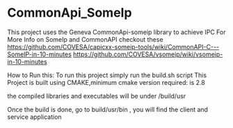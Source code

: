 # CommonApi_SomeIp

This project uses the Geneva CommonApi-someip library to achieve IPC 
For More Info on SomeIp and CommonAPI
checkout these
https://github.com/COVESA/capicxx-someip-tools/wiki/CommonAPI-C---SomeIP-in-10-minutes
https://github.com/COVESA/vsomeip/wiki/vsomeip-in-10-minutes

How to Run this:
To run this project simply run the build.sh script
This Project is built using CMAKE,minimum cmake version required: is 2.8

the compiled libraries and executables will be under /build/usr

Once the build is done, go to build/usr/bin , you will find the client and service application
